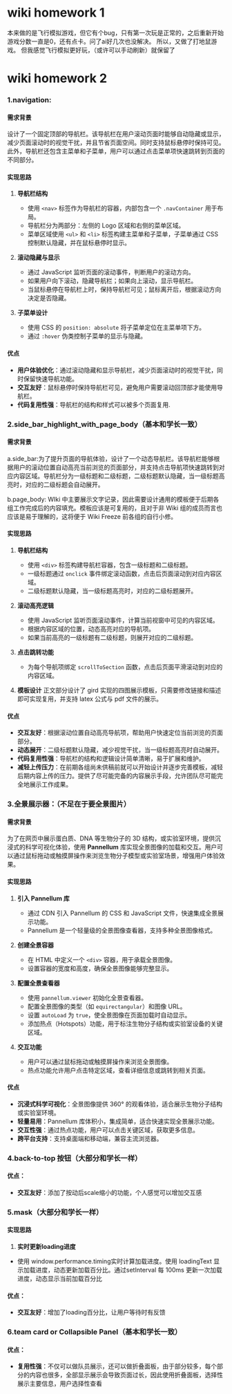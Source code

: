 # wiki homework 1
本来做的是飞行模拟游戏，但它有个bug，只有第一次玩是正常的，之后重新开始游戏分数一直是0，还有点卡。问了ai好几次也没解决。
所以，又做了打地鼠游戏。
但我感觉飞行模拟更好玩，（或许可以手动刷新）就保留了

# wiki homework 2

### 1.navigation:

#### 需求背景
设计了一个固定顶部的导航栏。该导航栏在用户滚动页面时能够自动隐藏或显示，减少页面滚动时的视觉干扰，并且节省页面空间。同时支持鼠标悬停时保持可见。此外，导航栏还包含主菜单和子菜单，用户可以通过点击菜单项快速跳转到页面的不同部分。

#### 实现思路
1. **导航栏结构**  
   - 使用 `<nav>` 标签作为导航栏的容器，内部包含一个 `.navContainer` 用于布局。
   - 导航栏分为两部分：左侧的 Logo 区域和右侧的菜单区域。
   - 菜单区域使用 `<ul>` 和 `<li>` 标签构建主菜单和子菜单，子菜单通过 CSS 控制默认隐藏，并在鼠标悬停时显示。

2. **滚动隐藏与显示**  
   - 通过 JavaScript 监听页面的滚动事件，判断用户的滚动方向。
   - 如果用户向下滚动，隐藏导航栏；如果向上滚动，显示导航栏。
   - 当鼠标悬停在导航栏上时，保持导航栏可见；鼠标离开后，根据滚动方向决定是否隐藏。

3. **子菜单设计**  
   - 使用 CSS 的 `position: absolute` 将子菜单定位在主菜单项下方。
   - 通过 `:hover` 伪类控制子菜单的显示与隐藏。

#### 优点
- **用户体验优化**：通过滚动隐藏和显示导航栏，减少页面滚动时的视觉干扰，同时保留快速导航功能。
- **交互友好**：鼠标悬停时保持导航栏可见，避免用户需要滚动回顶部才能使用导航栏。
- **代码复用性强**：导航栏的结构和样式可以被多个页面复用.



### 2.side_bar_highlight_with_page_body（基本和学长一致）
#### 需求背景
a.side_bar:为了提升页面的导航体验，设计了一个动态导航栏。该导航栏能够根据用户的滚动位置自动高亮当前浏览的页面部分，并支持点击导航项快速跳转到对应内容区域。导航栏分为一级标题和二级标题，二级标题默认隐藏，当一级标题高亮时，对应的二级标题会自动展开。

b.page_body:
WIki 中主要展示文字记录，因此需要设计通用的模板便于后期各组工作完成后的内容填充。模板应该是可复用的，且对于非 Wiki 组的成员而言也应该是易于理解的，这将便于 Wiki Freeze 前各组的自行小修。

#### 实现思路
1. **导航栏结构**  
   - 使用 `<div>` 标签构建导航栏容器，包含一级标题和二级标题。
   - 一级标题通过 `onclick` 事件绑定滚动函数，点击后页面滚动到对应内容区域。
   - 二级标题默认隐藏，当一级标题高亮时，对应的二级标题展开。

2. **滚动高亮逻辑**  
   - 使用 JavaScript 监听页面滚动事件，计算当前视窗中可见的内容区域。
   - 根据内容区域的位置，动态高亮对应的导航项。
   - 如果当前高亮的一级标题有二级标题，则展开对应的二级标题。

3. **点击跳转功能**  
   - 为每个导航项绑定 `scrollToSection` 函数，点击后页面平滑滚动到对应的内容区域。

4. **模板设计**
   正文部分设计了 gird 实现的四图展示模板，只需要修改链接和描述即可实现复用，并支持 latex 公式与 pdf 文件的展示。

#### 优点
- **交互友好**：根据滚动位置自动高亮导航项，帮助用户快速定位当前浏览的页面部分。
- **动态展开**：二级标题默认隐藏，减少视觉干扰，当一级标题高亮时自动展开。
- **代码复用性强**：导航栏的结构和逻辑设计简单清晰，易于扩展和维护。
- **减轻上传压力**：在前期各组尚未供稿前就可以开始设计并逐步完善模板，减轻后期内容上传的压力。提供了尽可能完备的内容展示手段，允许团队尽可能完全地展示工作成果。

### 3.全景展示器：（不足在于要全景图片）
#### 需求背景
为了在网页中展示蛋白质、DNA 等生物分子的 3D 结构，或实验室环境，提供沉浸式的科学可视化体验，使用 **Pannellum** 库实现全景图像的加载和交互。用户可以通过鼠标拖动或触摸屏操作来浏览生物分子模型或实验室场景，增强用户体验效果。

#### 实现思路
1. **引入 Pannellum 库**  
   - 通过 CDN 引入 Pannellum 的 CSS 和 JavaScript 文件，快速集成全景展示功能。
   - Pannellum 是一个轻量级的全景图像查看器，支持多种全景图像格式。

2. **创建全景容器**  
   - 在 HTML 中定义一个 `<div>` 容器，用于承载全景图像。
   - 设置容器的宽度和高度，确保全景图像能够完整显示。

3. **配置全景查看器**  
   - 使用 `pannellum.viewer` 初始化全景查看器。
   - 配置全景图像的类型（如 `equirectangular`）和图像 URL。
   - 设置 `autoLoad` 为 `true`，使全景图像在页面加载时自动显示。
   - 添加热点（Hotspots）功能，用于标注生物分子结构或实验室设备的关键区域。

4. **交互功能**  
   - 用户可以通过鼠标拖动或触摸屏操作来浏览全景图像。
   - 热点功能允许用户点击特定区域，查看详细信息或跳转到相关页面。

#### 优点
- **沉浸式科学可视化**：全景图像提供 360° 的观看体验，适合展示生物分子结构或实验室环境。
- **轻量易用**：Pannellum 库体积小，集成简单，适合快速实现全景展示功能。
- **交互性强**：通过热点功能，用户可以点击关键区域，获取更多信息。
- **跨平台支持**：支持桌面端和移动端，兼容主流浏览器。


### 4.back-to-top 按钮（大部分和学长一样）
#### 优点：
- **交互友好**：添加了按动后scale缩小的功能，个人感觉可以增加交互感

### 5.mask（大部分和学长一样）
#### 实现思路
1. **实时更新loading进度** 
- 使用 window.performance.timing实时计算加载进度。使用 loadingText 显示加载进度，动态更新加载百分比。通过setInterval 每 100ms 更新一次加载进度，动态显示当前加载百分比

#### 优点：
- **交互友好**：增加了loading百分比，让用户等待时有反馈

### 6.team card or Collapsible Panel（基本和学长一致）
#### 优点：
- **复用性强**：不仅可以做队员展示，还可以做折叠面板，由于部分较多，每个部分的内容也很多，全部显示展示会导致页面过长，因此使用折叠面板，选择性展示主要信息，用户选择性查看


